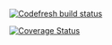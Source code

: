 [![Codefresh build status]( https://g.codefresh.io/api/badges/pipeline/codefresh-inc/codefresh-io%2Fcf-api%2Fcf-api?branch=master&key=eyJhbGciOiJIUzI1NiJ9.NTY3MmQ4ZGViNjcyNGI2ZTM1OWFkZjYy.AN2wExsAsq7FseTbVxxWls8muNx_bBUnQWQVS8IgDTI&type=cf-1)]( https://g.codefresh.io/repositories/codefresh-io/cf-api/builds?filter=trigger:build;branch:master;service:563732c0356aaa060033c66c~cf-api)

[![Coverage Status](https://coveralls.io/repos/github/codefresh-io/cf-api/badge.svg?branch=develop&t=hNoiRv)](https://coveralls.io/github/codefresh-io/cf-api?branch=master)
